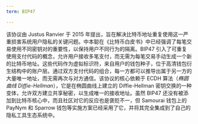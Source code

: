 ```yaml
---
term: BIP47

---
```

该协议由 Justus Ranvier 于 2015 年提出，旨在解决比特币地址重复使用这一严重损害系统用户隐私的关键问题。中本聪在《比特币白皮书》中已经强调了每笔交易使用不同密钥对的重要性，以保持用户不同行为的隔离。BIP47 引入了可重复使用支付代码的概念，允许用户接收多笔支付，而无需为每笔交易手动生成一个新的比特币地址。这些代码作为虚拟标识符，来自用户的钱包种子，位于高清钱包衍生结构中的账户层。通过双方支付代码的组合，每一方都可以推导出属于另一方的大量唯一地址，而无需再次与对方通信。该协议的核心依赖于 ECDH 算法（*椭圆曲线 Diffie-Hellman*），它是在椭圆曲线上建立的 Diffie-Hellman 密钥交换的一种变体，允许双方建立共享秘密，以生成唯一的接收地址。虽然 BIP47 还没有被添加到比特币核心中，而且社区对它的反应也是褒贬不一，但 Samourai 钱包上的 PayNym 和 Sparrow 钱包等实施方案已经采用了它，并将其完全集成到了自己的隐私工具生态系统中。